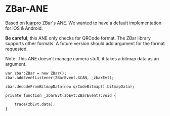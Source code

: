 ZBar-ANE
========

Based on [luarpro](https://github.com/luarpro/BitmapDataQRCodeScanner) ZBar's ANE. We wanted to have a default implementation for iOS & Android.

**Be careful**, this ANE only checks for QRCode format. The ZBar library supports other formats. A future version should add argument for the format requested.

Note: This ANE doesn't manage camera stuff, it takes a bitmap data as an argument.

```actionscript3
var zbar:ZBar = new ZBar();
zbar.addEventListener(ZBarEvent.SCAN, _zbarEvt);

zbar.decodeFromBitmapData(new qrCodeBitmap().bitmapData);

private function _zbarEvt(zbEvt:ZBarEvent):void {

	trace(zbEvt.data);
}
```